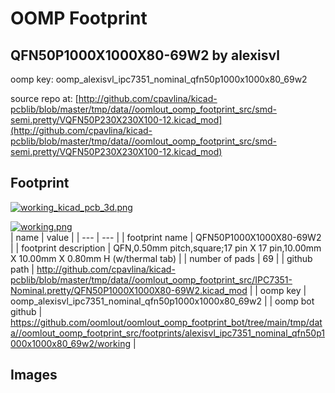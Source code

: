 # OOMP Footprint  
## QFN50P1000X1000X80-69W2  by alexisvl  
  
oomp key: oomp_alexisvl_ipc7351_nominal_qfn50p1000x1000x80_69w2  
  
source repo at: [http://github.com/cpavlina/kicad-pcblib/blob/master/tmp/data//oomlout_oomp_footprint_src/smd-semi.pretty/VQFN50P230X230X100-12.kicad_mod](http://github.com/cpavlina/kicad-pcblib/blob/master/tmp/data//oomlout_oomp_footprint_src/smd-semi.pretty/VQFN50P230X230X100-12.kicad_mod)  
## Footprint  
  
[![working_kicad_pcb_3d.png](working_kicad_pcb_3d_600.png)](working_kicad_pcb_3d.png)  
  
[![working.png](working_600.png)](working.png)  
| name | value | 
| --- | --- | 
| footprint name | QFN50P1000X1000X80-69W2 | 
| footprint description | QFN,0.50mm pitch,square;17 pin X 17 pin,10.00mm X 10.00mm X 0.80mm H (w/thermal tab) | 
| number of pads | 69 | 
| github path | http://github.com/cpavlina/kicad-pcblib/blob/master/tmp/data//oomlout_oomp_footprint_src/IPC7351-Nominal.pretty/QFN50P1000X1000X80-69W2.kicad_mod | 
| oomp key | oomp_alexisvl_ipc7351_nominal_qfn50p1000x1000x80_69w2 | 
| oomp bot github | https://github.com/oomlout/oomlout_oomp_footprint_bot/tree/main/tmp/data//oomlout_oomp_footprint_src/footprints/alexisvl_ipc7351_nominal_qfn50p1000x1000x80_69w2/working | 
## Images  
